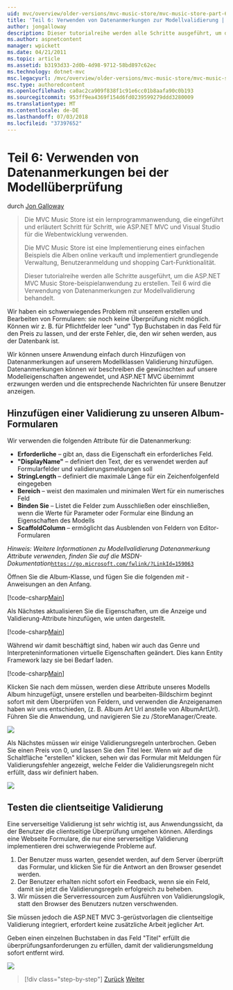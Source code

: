 ```yaml
---
uid: mvc/overview/older-versions/mvc-music-store/mvc-music-store-part-6
title: 'Teil 6: Verwenden von Datenanmerkungen zur Modellvalidierung | Microsoft-Dokumentation'
author: jongalloway
description: Dieser tutorialreihe werden alle Schritte ausgeführt, um die ASP.NET MVC Music Store-beispielanwendung zu erstellen. Teil 6 wird die Verwendung von Datenanmerkungen für Modell V behandelt...
ms.author: aspnetcontent
manager: wpickett
ms.date: 04/21/2011
ms.topic: article
ms.assetid: b3193d33-2d0b-4d98-9712-58bd897c62ec
ms.technology: dotnet-mvc
msc.legacyurl: /mvc/overview/older-versions/mvc-music-store/mvc-music-store-part-6
msc.type: authoredcontent
ms.openlocfilehash: ca0ac2ca909f838f1c91e6cc01b8aafa90c0b193
ms.sourcegitcommit: 953ff9ea4369f154d6fd0239599279ddd3280009
ms.translationtype: MT
ms.contentlocale: de-DE
ms.lasthandoff: 07/03/2018
ms.locfileid: "37397652"
---
```

<a name="part-6-using-data-annotations-for-model-validation"></a>Teil 6: Verwenden von Datenanmerkungen bei der Modellüberprüfung
====================
durch [Jon Galloway](https://github.com/jongalloway)

> Die MVC Music Store ist ein lernprogrammanwendung, die eingeführt und erläutert Schritt für Schritt, wie ASP.NET MVC und Visual Studio für die Webentwicklung verwenden.  
>   
> Die MVC Music Store ist eine Implementierung eines einfachen Beispiels die Alben online verkauft und implementiert grundlegende Verwaltung, Benutzeranmeldung und shopping Cart-Funktionalität.  
>   
> Dieser tutorialreihe werden alle Schritte ausgeführt, um die ASP.NET MVC Music Store-beispielanwendung zu erstellen. Teil 6 wird die Verwendung von Datenanmerkungen zur Modellvalidierung behandelt.


Wir haben ein schwerwiegendes Problem mit unserem erstellen und Bearbeiten von Formularen: sie noch keine Überprüfung nicht möglich. Können wir z. B. für Pflichtfelder leer "und" Typ Buchstaben in das Feld für den Preis zu lassen, und der erste Fehler, die, den wir sehen werden, aus der Datenbank ist.

Wir können unsere Anwendung einfach durch Hinzufügen von Datenanmerkungen auf unserem Modellklassen Validierung hinzufügen. Datenanmerkungen können wir beschreiben die gewünschten auf unsere Modelleigenschaften angewendet, und ASP.NET MVC übernimmt erzwungen werden und die entsprechende Nachrichten für unsere Benutzer anzeigen.

## <a name="adding-validation-to-our-album-forms"></a>Hinzufügen einer Validierung zu unseren Album-Formularen

Wir verwenden die folgenden Attribute für die Datenanmerkung:

- **Erforderliche** – gibt an, dass die Eigenschaft ein erforderliches Feld.
- **"DisplayName"** – definiert den Text, der es verwendet werden auf Formularfelder und validierungsmeldungen soll
- **StringLength** – definiert die maximale Länge für ein Zeichenfolgenfeld eingegeben
- **Bereich** – weist den maximalen und minimalen Wert für ein numerisches Feld
- **Binden Sie** – Listet die Felder zum Ausschließen oder einschließen, wenn die Werte für Parameter oder Formular eine Bindung an Eigenschaften des Modells
- **ScaffoldColumn** – ermöglicht das Ausblenden von Feldern von Editor-Formularen

*Hinweis: Weitere Informationen zu Modellvalidierung Datenanmerkung Attribute verwenden, finden Sie auf die MSDN-Dokumentation*[`https://go.microsoft.com/fwlink/?LinkId=159063`](https://go.microsoft.com/fwlink/?LinkId=159063)

Öffnen Sie die Album-Klasse, und fügen Sie die folgenden *mit* -Anweisungen an den Anfang.

[!code-csharp[Main](mvc-music-store-part-6/samples/sample1.cs)]

Als Nächstes aktualisieren Sie die Eigenschaften, um die Anzeige und Validierung-Attribute hinzufügen, wie unten dargestellt.

[!code-csharp[Main](mvc-music-store-part-6/samples/sample2.cs)]

Während wir damit beschäftigt sind, haben wir auch das Genre und Interpreteninformationen virtuelle Eigenschaften geändert. Dies kann Entity Framework lazy sie bei Bedarf laden.

[!code-csharp[Main](mvc-music-store-part-6/samples/sample3.cs)]

Klicken Sie nach dem müssen, werden diese Attribute unseres Modells Album hinzugefügt, unsere erstellen und bearbeiten-Bildschirm beginnt sofort mit dem Überprüfen von Feldern, und verwenden die Anzeigenamen haben wir uns entschieden, (z. B. Album Art Url anstelle von AlbumArtUrl). Führen Sie die Anwendung, und navigieren Sie zu /StoreManager/Create.

![](mvc-music-store-part-6/_static/image1.png)

Als Nächstes müssen wir einige Validierungsregeln unterbrochen. Geben Sie einen Preis von 0, und lassen Sie den Titel leer. Wenn wir auf die Schaltfläche "erstellen" klicken, sehen wir das Formular mit Meldungen für Validierungsfehler angezeigt, welche Felder die Validierungsregeln nicht erfüllt, dass wir definiert haben.

![](mvc-music-store-part-6/_static/image2.png)

## <a name="testing-the-client-side-validation"></a>Testen die clientseitige Validierung

Eine serverseitige Validierung ist sehr wichtig ist, aus Anwendungssicht, da der Benutzer die clientseitige Überprüfung umgehen können. Allerdings eine Webseite Formulare, die nur eine serverseitige Validierung implementieren drei schwerwiegende Probleme auf.

1. Der Benutzer muss warten, gesendet werden, auf dem Server überprüft das Formular, und klicken Sie für die Antwort an den Browser gesendet werden.
2. Der Benutzer erhalten nicht sofort ein Feedback, wenn sie ein Feld, damit sie jetzt die Validierungsregeln erfolgreich zu beheben.
3. Wir müssen die Serverressourcen zum Ausführen von Validierungslogik, statt den Browser des Benutzers nutzen verschwenden.

Sie müssen jedoch die ASP.NET MVC 3-gerüstvorlagen die clientseitige Validierung integriert, erfordert keine zusätzliche Arbeit jeglicher Art.

Geben einen einzelnen Buchstaben in das Feld "Titel" erfüllt die überprüfungsanforderungen zu erfüllen, damit der validierungsmeldung sofort entfernt wird.

![](mvc-music-store-part-6/_static/image3.png)


> [!div class="step-by-step"]
> [Zurück](mvc-music-store-part-5.md)
> [Weiter](mvc-music-store-part-7.md)
